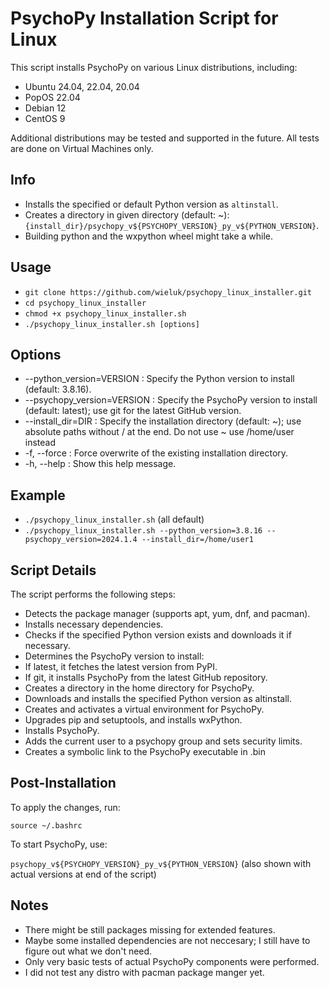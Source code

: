 # PsychoPy Installation Script for Linux

This script installs PsychoPy on various Linux distributions, including:

- Ubuntu 24.04, 22.04, 20.04
- PopOS 22.04
- Debian 12
- CentOS 9

Additional distributions may be tested and supported in the future.
All tests are done on Virtual Machines only.

## Info

- Installs the specified or default Python version as `altinstall`.
- Creates a directory in given directory (default: ~):
  `{install_dir}/psychopy_v${PSYCHOPY_VERSION}_py_v${PYTHON_VERSION}`.
- Building python and the wxpython wheel might take a while.

## Usage

- `git clone https://github.com/wieluk/psychopy_linux_installer.git`
- `cd psychopy_linux_installer`
- ``chmod +x psychopy_linux_installer.sh``
- `./psychopy_linux_installer.sh [options] `

## Options

- --python_version=VERSION : Specify the Python version to install (default: 3.8.16).
- --psychopy_version=VERSION : Specify the PsychoPy version to install (default: latest); use git for the latest GitHub version.
- --install_dir=DIR : Specify the installation directory (default: ~); use absolute paths without / at the end. Do not use ~ use /home/user instead
- -f, --force : Force overwrite of the existing installation directory.
- -h, --help : Show this help message.

## Example

- `./psychopy_linux_installer.sh` (all default)
- `./psychopy_linux_installer.sh --python_version=3.8.16 --psychopy_version=2024.1.4 --install_dir=/home/user1`

## Script Details

The script performs the following steps:

- Detects the package manager (supports apt, yum, dnf, and pacman).
- Installs necessary dependencies.
- Checks if the specified Python version exists and downloads it if necessary.
- Determines the PsychoPy version to install:
- If latest, it fetches the latest version from PyPI.
- If git, it installs PsychoPy from the latest GitHub repository.
- Creates a directory in the home directory for PsychoPy.
- Downloads and installs the specified Python version as altinstall.
- Creates and activates a virtual environment for PsychoPy.
- Upgrades pip and setuptools, and installs wxPython.
- Installs PsychoPy.
- Adds the current user to a psychopy group and sets security limits.
- Creates a symbolic link to the PsychoPy executable in .bin

## Post-Installation

To apply the changes, run:

`source ~/.bashrc`

To start PsychoPy, use:

`psychopy_v${PSYCHOPY_VERSION}_py_v${PYTHON_VERSION}` (also shown with actual versions at end of the script)

## Notes

- There might be still packages missing for extended features.
- Maybe some installed dependencies are not neccesary; I still have to figure out what we don't need.
- Only very basic tests of actual PsychoPy components were performed.
- I did not test any distro with pacman package manger yet.

